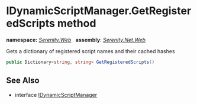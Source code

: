 # IDynamicScriptManager.GetRegisteredScripts method
**namespace:** *[Serenity.Web](../../README.md#serenity.web-namespace)*   **assembly**: *[Serenity.Net.Web](../../README.md)*

Gets a dictionary of registered script names and their cached hashes

```csharp
public Dictionary<string, string> GetRegisteredScripts()
```

## See Also

* interface [IDynamicScriptManager](../IDynamicScriptManager.md)
